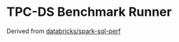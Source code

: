 # TPC-DS Benchmark Runner

Derived from [databricks/spark-sql-perf](https://github.com/databricks/spark-sql-perf)
